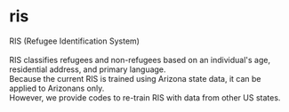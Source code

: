# ris
RIS (Refugee Identification System) <BR><BR>
RIS classifies refugees and non-refugees based on an individual's age, residential address, and primary language.<BR> 
Because the current RIS is trained using Arizona state data, it can be applied to Arizonans only.<BR> 
However, we provide codes to re-train RIS with data from other US states.
